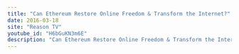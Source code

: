 ```yaml
---
title: "Can Ethereum Restore Online Freedom & Transform the Internet?"
date: 2016-03-18
site: "Reason TV"
youtube_id: "H6bGuKN3m6E"
description: "Can Ethereum Restore Online Freedom & Transform the Internet? Reason TV, March 18, 2016"
---
```


